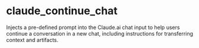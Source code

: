 # claude_continue_chat

Injects a pre-defined prompt into the Claude.ai chat input to help users continue a conversation in a new chat, including instructions for transferring context and artifacts.
